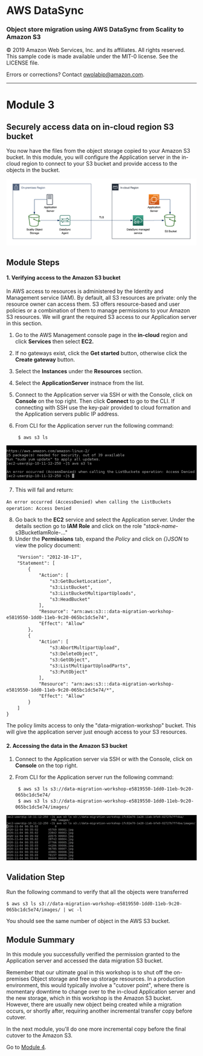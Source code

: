 # **AWS DataSync**

### Object store migration using AWS DataSync from Scality to Amazon S3

© 2019 Amazon Web Services, Inc. and its affiliates. All rights reserved.
This sample code is made available under the MIT-0 license. See the LICENSE file.

Errors or corrections? Contact [owolabip@amazon.com](mailto:owolabip@amazon.com).

---

# Module 3
## Securely access data on in-cloud region S3 bucket

You now have the files from the object storage copied to your Amazon S3 bucket.  In this module, you will configure the Application server in the in-cloud region to connect to your S3 bucket and provide access to the objects in the bucket.

![](../images/fullarch.png)

## Module Steps

#### 1. Verifying access to the Amazon S3 bucket

In AWS access to resources is administered by the Identity and Management service (IAM). By default, all S3 resources are private: only the resource owner can access them. S3 offers resource-based and user policies or a combination of them to manage permissions to your Amazon S3 resources. We will grant the required S3 access to our Application server in this section.

1. Go to the AWS Management console page in the **in-cloud** region and click  **Services**  then select  **EC2.**

2. If no gateways exist, click the **Get started** button, otherwise click the **Create gateway** button.
3. Select the **Instances** under the **Resources** section.
4. Select the **ApplicationServer** instnace from the list.
5. Connect to the Application server via SSH or with the Console, click on **Console** on the top right. Then click **Connect** to go to the CLI. If connecting with SSH use the key-pair provided to cloud formation and the Application servers public IP address.
6. From CLI for the Application server run the following command:

        $ aws s3 ls

  ![](../images/mod3s1.png)
 
7. This will fail and return: 

```An error occurred (AccessDenied) when calling the ListBuckets operation: Access Denied```

8. Go back to the **EC2** service and select the Application server. Under the details section go to **IAM Role** and click on the role &quot;_stack-name_-s3BucketIamRole-...&quot;
9. Under the **Permissions** tab, expand the _Policy_ and click on _{}JSON_ to view the policy document:

```{
    "Version": "2012-10-17",
    "Statement": [
        {
            "Action": [
                "s3:GetBucketLocation",
                "s3:ListBucket",
                "s3:ListBucketMultipartUploads",
                "s3:HeadBucket"
            ],
            "Resource": "arn:aws:s3:::data-migration-workshop-e5819550-1dd0-11eb-9c20-065bc1dc5e74",
            "Effect": "Allow"
        },
        {
            "Action": [
                "s3:AbortMultipartUpload",
                "s3:DeleteObject",
                "s3:GetObject",
                "s3:ListMultipartUploadParts",
                "s3:PutObject"
            ],
            "Resource": "arn:aws:s3:::data-migration-workshop-e5819550-1dd0-11eb-9c20-065bc1dc5e74/*",
            "Effect": "Allow"
        }
    ]
}
```
The policy limits access to only the &quot;data-migration-workshop&quot; bucket. This will give the application server just enough access to your S3 resources.

#### 2. Accessing the data in the Amazon S3 bucket

1. Connect to the Application server via SSH or with the Console, click on **Console** on the top right. 
2. From CLI for the Application server run the following command:

        $ aws s3 ls s3://data-migration-workshop-e5819550-1dd0-11eb-9c20-065bc1dc5e74/
        $ aws s3 ls s3://data-migration-workshop-e5819550-1dd0-11eb-9c20-065bc1dc5e74/images/

  ![](../images/mod3s2.png)

## Validation Step

Run the following command to verify that all the objects were transferred

    $ aws s3 ls s3://data-migration-workshop-e5819550-1dd0-11eb-9c20-065bc1dc5e74/images/ | wc -l

You should see the same number of object in the AWS S3 bucket.

## Module Summary

In this module you successfully verified the permission granted to the Application server and accessed the data migration S3 bucket.

Remember that our ultimate goal in this workshop is to shut off the on-premises Object storage and free up storage resources.  In a production environment, this would typically involve a &quot;cutover point&quot;, where there is momentary downtime to change over to the in-cloud Application server and the new storage, which in this workshop is the Amazon S3 bucket.  However, there are usually new object being created while a migration occurs, or shortly after, requiring another incremental transfer copy before cutover.

In the next module, you&#39;ll do one more incremental copy before the final cutover to the Amazon S3.

Go to [Module 4](../module4/).

